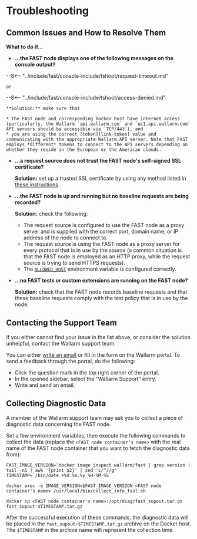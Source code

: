 [doc-allowed-host]:     operations/env-variables.md#limiting-the-number-of-requests-to-be-recorded
[doc-ssl]:              ssl/intro.md
[link-token]:           operations/internals.md#token

#   Troubleshooting

##  Common Issues and How to Resolve Them

**What to do if...**

* **...the FAST node displays one of the following messages on the console output?**

--8<-- "../include/fast/console-include/tshoot/request-timeout.md"
    
    or

--8<-- "../include/fast/console-include/tshoot/access-denied.md"
    
    **Solution:** make sure that

    * the FAST node and corresponding Docker host have internet access (particularly, the Wallarm `api.wallarm.com` and `us1.api.wallarm.com` API servers should be accessible via `TCP/443`), and
    * you are using the correct [token][link-token] value and communicating with the appropriate Wallarm API server. Note that FAST employs *different* tokens to connect to the API servers depending on whether they reside in the European or the American clouds.
    
* **...a request source does not trust the FAST node's self-signed SSL certificate?**

    **Solution:** set up a trusted SSL certificate by using any method listed in [these instructions][doc-ssl].
    
* **...the FAST node is up and running but no baseline requests are being recorded?**

    **Solution:** check the following:

    * The request source is configured to use the FAST node as a proxy server and is supplied with the correct port, domain name, or IP address of the node to connect to.
    * The request source is using the FAST node as a proxy server for every protocol that is in use by the source (a common situation is that the FAST node is employed as an HTTP proxy, while the request source is trying to send HTTPS requests).
    * The [`ALLOWED_HOST`][doc-allowed-host] environment variable is configured correctly.
    
* **...no FAST tests or custom extensions are running on the FAST node?**

    **Solution:** check that the FAST node records baseline requests and that these baseline requests comply with the test policy that is in use by the node.

##  Contacting the Support Team

If you either cannot find your issue in the list above, or consider the solution unhelpful, contact the Wallarm support team.

You can either [write an email](mailto:support@wallarm.com) or fill in the form on the Wallarm portal. To send a feedback through the portal, do the following:

* Click the question mark in the top right corner of the portal.
* In the opened sidebar, select the “Wallarm Support” entry.
* Write and send an email.

##  Collecting Diagnostic Data

A member of the Wallarm support team may ask you to collect a piece of diagnostic data concerning the FAST node.

Set a few environment variables, then execute the following commands to collect the data (replace the `<FAST node container's name>` with the real name of the FAST node container that you want to fetch the diagnostic data from):

```
FAST_IMAGE_VERSION=`docker image inspect wallarm/fast | grep version | tail -n1 | awk '{print $2}' | sed 's/"//g'`
TIMESTAMP=`/bin/date +%d.%m.%y_%H-%M-%S`

docker exec -e IMAGE_VERSION=$FAST_IMAGE_VERSION <FAST node container's name> /usr/local/bin/collect_info_fast.sh

docker cp <FAST node container's name>:/opt/diag/fast_supout.tar.gz fast_supout-$TIMESTAMP.tar.gz
```

After the successful execution of these commands, the diagnostic data will be placed in the `fast_supout-$TIMESTAMP.tar.gz` archive on the Docker host. The `$TIMESTAMP` in the archive name will represent the collection time.
